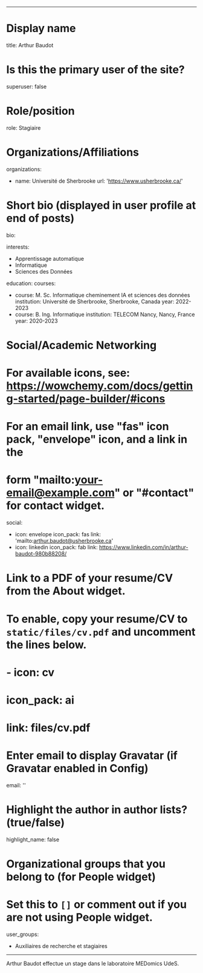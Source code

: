 ---
  # Display name
  title: Arthur Baudot

  # Is this the primary user of the site?
  superuser: false

  # Role/position
  role: Stagiaire

  # Organizations/Affiliations
  organizations:
  - name: Université de Sherbrooke
  url: 'https://www.usherbrooke.ca/'

  # Short bio (displayed in user profile at end of posts)
  bio:


  interests:
  - Apprentissage automatique
  - Informatique
  - Sciences des Données

  education:
  courses:
  - course: M. Sc. Informatique cheminement IA et sciences des données
  institution: Université de Sherbrooke, Sherbrooke, Canada
  year: 2022-2023
  - course: B. Ing. Informatique
  institution: TELECOM Nancy, Nancy, France
  year: 2020-2023

  # Social/Academic Networking
  # For available icons, see: https://wowchemy.com/docs/getting-started/page-builder/#icons
  #   For an email link, use "fas" icon pack, "envelope" icon, and a link in the
  #   form "mailto:your-email@example.com" or "#contact" for contact widget.
  social:
  - icon: envelope
  icon_pack: fas
  link: 'mailto:arthur.baudot@usherbrooke.ca'
  - icon: linkedin
  icon_pack: fab
  link: https://www.linkedin.com/in/arthur-baudot-980b88208/
  # Link to a PDF of your resume/CV from the About widget.
  # To enable, copy your resume/CV to `static/files/cv.pdf` and uncomment the lines below.
  # - icon: cv
  #   icon_pack: ai
  #   link: files/cv.pdf

  # Enter email to display Gravatar (if Gravatar enabled in Config)
  email: ''

  # Highlight the author in author lists? (true/false)
  highlight_name: false

  # Organizational groups that you belong to (for People widget)
  #   Set this to `[]` or comment out if you are not using People widget.
  user_groups:
  - Auxiliaires de recherche et stagiaires
  ---

  Arthur Baudot effectue un stage dans le laboratoire MEDomics UdeS.
